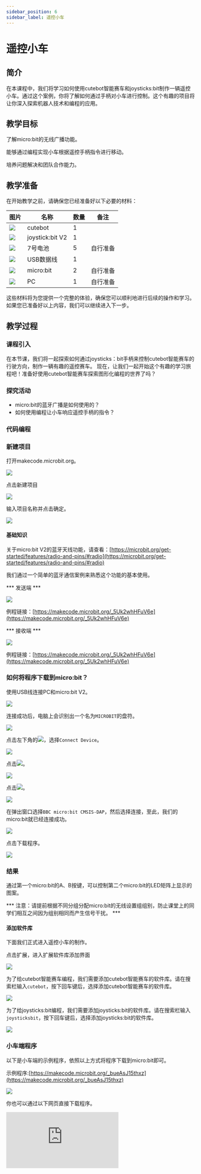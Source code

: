 ```yaml
---
sidebar_position: 6
sidebar_label: 遥控小车
---
```


# 遥控小车

## 简介

在本课程中，我们将学习如何使用cutebot智能赛车和joysticks:bit制作一辆遥控小车。通过这个案例，你将了解如何通过手柄对小车进行控制。这个有趣的项目将让你深入探索机器人技术和编程的应用。

## 教学目标

了解micro:bit的无线广播功能。

能够通过编程实现小车根据遥控手柄指令进行移动。

培养问题解决和团队合作能力。

## 教学准备
在开始教学之前，请确保您已经准备好以下必要的材料：

| **图片** | **名称** | **数量** | **备注** |
| --- | --- | --- | --- |
| ![](https://wiki-media-ef.oss-cn-hongkong.aliyuncs.com/docs/microbit/interesting-case/cutebot-fun-football-game-kit/cases-libraries/images/cutebot.png) | cutebot | 1 |  |
| ![](https://wiki-media-ef.oss-cn-hongkong.aliyuncs.com/docs/microbit/interesting-case/cutebot-fun-football-game-kit/cases-libraries/images/joysticksbit.png) | joystick:bit V2 | 1 |  |
| ![](https://wiki-media-ef.oss-cn-hongkong.aliyuncs.com/docs/microbit/interesting-case/cutebot-fun-football-game-kit/cases-libraries/images/battery.png) | 7号电池 | 5 | 自行准备 |
| ![](https://wiki-media-ef.oss-cn-hongkong.aliyuncs.com/docs/microbit/interesting-case/cutebot-fun-football-game-kit/cases-libraries/images/USB-data-cable.png) | USB数据线 | 1 |   |
| ![](https://wiki-media-ef.oss-cn-hongkong.aliyuncs.com/docs/microbit/interesting-case/cutebot-fun-football-game-kit/cases-libraries/images/microbit.png) | micro:bit | 2 | 自行准备 |
| ![](https://wiki-media-ef.oss-cn-hongkong.aliyuncs.com/docs/microbit/interesting-case/cutebot-fun-football-game-kit/cases-libraries/images/pc.png) | PC | 1 | 自行准备 |

这些材料将为您提供一个完整的体验，确保您可以顺利地进行后续的操作和学习。如果您已准备好以上内容，我们可以继续进入下一步。


## 教学过程
### 课程引入

在本节课，我们将一起探索如何通过joysticks：bit手柄来控制cutebot智能赛车的行驶方向，制作一辆有趣的遥控赛车。
现在，让我们一起开始这个有趣的学习旅程吧！准备好使用cutebot智能赛车探索图形化编程的世界了吗？
### 探究活动
- micro:bit的蓝牙广播是如何使用的？
- 如何使用编程让小车响应遥控手柄的指令？
### 代码编程

### 新建项目

打开makecode.microbit.org。

![](https://wiki-media-ef.oss-cn-hongkong.aliyuncs.com/docs/microbit/interesting-case/cutebot-fun-football-game-kit/cases-libraries/images/makecode.png)

点击新建项目

![](https://wiki-media-ef.oss-cn-hongkong.aliyuncs.com/docs/microbit/interesting-case/cutebot-fun-football-game-kit/cases-libraries/images/makecode-new-project-01.png)

输入项目名称并点击确定。

![](https://wiki-media-ef.oss-cn-hongkong.aliyuncs.com/docs/microbit/interesting-case/cutebot-fun-football-game-kit/cases-libraries/images/makecode-new-project-02.png)

#### 基础知识

关于micro:bit V2的蓝牙天线功能，请查看：[https://microbit.org/get-started/features/radio-and-pins/#radio](https://microbit.org/get-started/features/radio-and-pins/#radio)

我们通过一个简单的蓝牙通信案例来熟悉这个功能的基本使用。

*** 发送端 ***

![](https://wiki-media-ef.oss-cn-hongkong.aliyuncs.com/docs/microbit/interesting-case/cutebot-fun-football-game-kit/cases-libraries/images/football-game-case-01-01.png)

例程链接：[https://makecode.microbit.org/_5Uk2whHFuV6e](https://makecode.microbit.org/_5Uk2whHFuV6e)

*** 接收端 ***

![](https://wiki-media-ef.oss-cn-hongkong.aliyuncs.com/docs/microbit/interesting-case/cutebot-fun-football-game-kit/cases-libraries/images/football-game-case-01-02.png)

例程链接：[https://makecode.microbit.org/_5Uk2whHFuV6e](https://makecode.microbit.org/_5Uk2whHFuV6e)

### 如何将程序下载到micro:bit？

使用USB线连接PC和micro:bit V2。

![](https://wiki-media-ef.oss-cn-hongkong.aliyuncs.com/docs/microbit/interesting-case/microbit-smart-climate-kit/cases-libraries/images/connect-microbit.gif)

连接成功后，电脑上会识别出一个名为`MICROBIT`的盘符。

![](https://wiki-media-ef.oss-cn-hongkong.aliyuncs.com/docs/microbit/interesting-case/microbit-smart-climate-kit/cases-libraries/images/microbit-drive.png)

点击左下角的![](https://wiki-media-ef.oss-cn-hongkong.aliyuncs.com/docs/microbit/interesting-case/microbit-smart-climate-kit/cases-libraries/images/download-01.png)，选择`Connect Device`。

![](https://wiki-media-ef.oss-cn-hongkong.aliyuncs.com/docs/microbit/interesting-case/microbit-smart-climate-kit/cases-libraries/images/download-02.png)

点击![](https://wiki-media-ef.oss-cn-hongkong.aliyuncs.com/docs/microbit/interesting-case/microbit-smart-climate-kit/cases-libraries/images/download-03.png)。

![](https://wiki-media-ef.oss-cn-hongkong.aliyuncs.com/docs/microbit/interesting-case/microbit-smart-climate-kit/cases-libraries/images/download-04.png)

点击![](https://wiki-media-ef.oss-cn-hongkong.aliyuncs.com/docs/microbit/interesting-case/microbit-smart-climate-kit/cases-libraries/images/download-05.png)。

![](https://wiki-media-ef.oss-cn-hongkong.aliyuncs.com/docs/microbit/interesting-case/microbit-smart-climate-kit/cases-libraries/images/download-06.png)


在弹出窗口选择`BBC micro:bit CMSIS-DAP`，然后选择连接，至此，我们的micro:bit就已经连接成功。

![](https://wiki-media-ef.oss-cn-hongkong.aliyuncs.com/docs/microbit/interesting-case/microbit-smart-climate-kit/cases-libraries/images/download-07.png)

点击下载程序。

![](https://wiki-media-ef.oss-cn-hongkong.aliyuncs.com/docs/microbit/interesting-case/microbit-smart-climate-kit/cases-libraries/images/download-08.png)


### 结果

通过第一个micro:bit的A、B按键，可以控制第二个micro:bit的LED矩阵上显示的图案。

*** 注意：请提前根据不同分组分配micro:bit的无线设置组组别，防止课堂上的同学们相互之间因为组别相同而产生信号干扰。 ***

#### 添加软件库

下面我们正式进入遥控小车的制作。

点击扩展，进入扩展软件库添加界面

![](https://wiki-media-ef.oss-cn-hongkong.aliyuncs.com/docs/microbit/interesting-case/cutebot-fun-football-game-kit/cases-libraries/images/add-extensions-1.png)

为了给cutebot智能赛车编程，我们需要添加cutebot智能赛车的软件库。请在搜索栏输入`cutebot`，按下回车键后，选择添加cutebot智能赛车的软件库。

![](https://wiki-media-ef.oss-cn-hongkong.aliyuncs.com/docs/microbit/interesting-case/cutebot-fun-football-game-kit/cases-libraries/images/add-extensions-2.png)

为了给joysticks:bit编程，我们需要添加joysticks:bit的软件库。请在搜索栏输入`joysticksbit`，按下回车键后，选择添加joysticks:bit的软件库。

![](https://wiki-media-ef.oss-cn-hongkong.aliyuncs.com/docs/microbit/interesting-case/cutebot-fun-football-game-kit/cases-libraries/images/add-extensions-3.png)


### 小车端程序

以下是小车端的示例程序，依照以上方式将程序下载到micro:bit即可。

示例程序:[https://makecode.microbit.org/_bueAsJ15thxz](https://makecode.microbit.org/_bueAsJ15thxz)

![](https://wiki-media-ef.oss-cn-hongkong.aliyuncs.com/docs/microbit/interesting-case/cutebot-fun-football-game-kit/cases-libraries/images/football-game-case-01.png)

你也可以通过以下网页直接下载程序。

<div
    style={{
        position: 'relative',
        paddingBottom: '60%',
        overflow: 'hidden',
    }}
>
    <iframe
        src="https://makecode.microbit.org/_bueAsJ15thxz"
        frameborder="0"
        sandbox="allow-popups allow-forms allow-scripts allow-same-origin"
        style={{
            position: 'absolute',
            width: '100%',
            height: '100%',
        }}
    />
</div>

### 遥控手柄端程序

以下是遥控手柄的示例程序，依照以上方式将程序下载到micro:bit即可。

示例程序:[https://makecode.microbit.org/_5FXEbpPHkFmo](https://makecode.microbit.org/_5FXEbpPHkFmo)

![](https://wiki-media-ef.oss-cn-hongkong.aliyuncs.com/docs/microbit/interesting-case/cutebot-fun-football-game-kit/cases-libraries/images/football-game-case-02.png)

你也可以通过以下网页直接下载程序。

<div
    style={{
        position: 'relative',
        paddingBottom: '60%',
        overflow: 'hidden',
    }}
>
    <iframe
        src="https://makecode.microbit.org/_5FXEbpPHkFmo"
        frameborder="0"
        sandbox="allow-popups allow-forms allow-scripts allow-same-origin"
        style={{
            position: 'absolute',
            width: '100%',
            height: '100%',
        }}
    />
</div>

### 结果

可通过遥控手柄的摇杆或者按钮控制小车的行驶方向。
